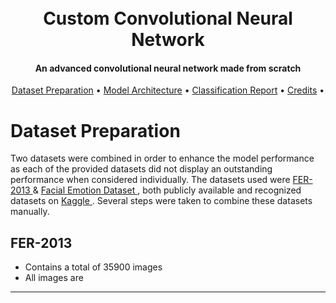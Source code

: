 
<h1 align="center">
  <br>
  Custom Convolutional Neural Network
  <br>
</h1>

<h4 align="center">An advanced convolutional neural network made from scratch</h4>

<p align="center">
  <a href="#Dataset Preparation">Dataset Preparation</a> •
  <a href="#how-to-use">Model Architecture</a> •
  <a href="#download">Classification Report</a> •
  <a href="#credits">Credits</a> •
</p>

# Dataset Preparation

Two datasets were combined in order to enhance the model performance as each of the provided datasets did not display an outstanding performance when considered individually. The datasets used were <a href="https://www.kaggle.com/datasets/msambare/fer2013"> FER-2013 </a> & <a href="https://www.kaggle.com/datasets/dilkushsingh/facial-emotion-dataset"> Facial Emotion Dataset </a>, both publicly available and recognized datasets on <a href="kaggle.com"> Kaggle </a>. Several steps were taken to combine these datasets manually.

## FER-2013
* Contains a total of 35900 images
* All images are

---




